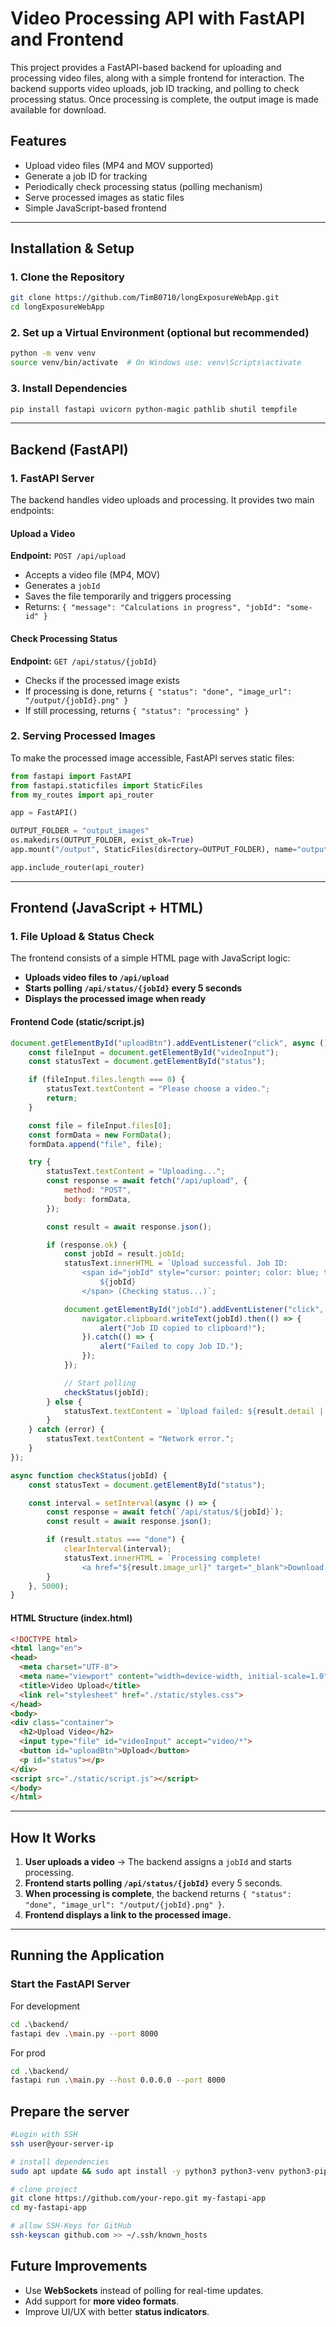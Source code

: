 # Video Processing API with FastAPI and Frontend

This project provides a FastAPI-based backend for uploading and processing video files, along with a simple frontend for interaction. The backend supports video uploads, job ID tracking, and polling to check processing status. Once processing is complete, the output image is made available for download.

## Features
- Upload video files (MP4 and MOV supported)
- Generate a job ID for tracking
- Periodically check processing status (polling mechanism)
- Serve processed images as static files
- Simple JavaScript-based frontend

---

## Installation & Setup

### 1. **Clone the Repository**
```bash
git clone https://github.com/TimB0710/longExposureWebApp.git
cd longExposureWebApp
```

### 2. **Set up a Virtual Environment (optional but recommended)**
```bash
python -m venv venv
source venv/bin/activate  # On Windows use: venv\Scripts\activate
```

### 3. **Install Dependencies**
```bash
pip install fastapi uvicorn python-magic pathlib shutil tempfile
```

---

## Backend (FastAPI)

### **1. FastAPI Server**
The backend handles video uploads and processing. It provides two main endpoints:

#### **Upload a Video**
**Endpoint:** `POST /api/upload`
- Accepts a video file (MP4, MOV)
- Generates a `jobId`
- Saves the file temporarily and triggers processing
- Returns: `{ "message": "Calculations in progress", "jobId": "some-id" }`

#### **Check Processing Status**
**Endpoint:** `GET /api/status/{jobId}`
- Checks if the processed image exists
- If processing is done, returns `{ "status": "done", "image_url": "/output/{jobId}.png" }`
- If still processing, returns `{ "status": "processing" }`

### **2. Serving Processed Images**
To make the processed image accessible, FastAPI serves static files:
```python
from fastapi import FastAPI
from fastapi.staticfiles import StaticFiles
from my_routes import api_router

app = FastAPI()

OUTPUT_FOLDER = "output_images"
os.makedirs(OUTPUT_FOLDER, exist_ok=True)
app.mount("/output", StaticFiles(directory=OUTPUT_FOLDER), name="output")

app.include_router(api_router)
```

---

## Frontend (JavaScript + HTML)

### **1. File Upload & Status Check**
The frontend consists of a simple HTML page with JavaScript logic:

- **Uploads video files to `/api/upload`**
- **Starts polling `/api/status/{jobId}` every 5 seconds**
- **Displays the processed image when ready**

#### **Frontend Code (static/script.js)**
```javascript
document.getElementById("uploadBtn").addEventListener("click", async () => {
    const fileInput = document.getElementById("videoInput");
    const statusText = document.getElementById("status");

    if (fileInput.files.length === 0) {
        statusText.textContent = "Please choose a video.";
        return;
    }

    const file = fileInput.files[0];
    const formData = new FormData();
    formData.append("file", file);

    try {
        statusText.textContent = "Uploading...";
        const response = await fetch("/api/upload", {
            method: "POST",
            body: formData,
        });

        const result = await response.json();

        if (response.ok) {
            const jobId = result.jobId;
            statusText.innerHTML = `Upload successful. Job ID:
                <span id="jobId" style="cursor: pointer; color: blue; text-decoration: underline;">
                    ${jobId}
                </span> (Checking status...)`;

            document.getElementById("jobId").addEventListener("click", () => {
                navigator.clipboard.writeText(jobId).then(() => {
                    alert("Job ID copied to clipboard!");
                }).catch(() => {
                    alert("Failed to copy Job ID.");
                });
            });

            // Start polling
            checkStatus(jobId);
        } else {
            statusText.textContent = `Upload failed: ${result.detail || "Unknown error"}`;
        }
    } catch (error) {
        statusText.textContent = "Network error.";
    }
});

async function checkStatus(jobId) {
    const statusText = document.getElementById("status");

    const interval = setInterval(async () => {
        const response = await fetch(`/api/status/${jobId}`);
        const result = await response.json();

        if (result.status === "done") {
            clearInterval(interval);
            statusText.innerHTML = `Processing complete!
                <a href="${result.image_url}" target="_blank">Download result</a>`;
        }
    }, 5000);
}
```

#### **HTML Structure (index.html)**
```html
<!DOCTYPE html>
<html lang="en">
<head>
  <meta charset="UTF-8">
  <meta name="viewport" content="width=device-width, initial-scale=1.0">
  <title>Video Upload</title>
  <link rel="stylesheet" href="./static/styles.css">
</head>
<body>
<div class="container">
  <h2>Upload Video</h2>
  <input type="file" id="videoInput" accept="video/*">
  <button id="uploadBtn">Upload</button>
  <p id="status"></p>
</div>
<script src="./static/script.js"></script>
</body>
</html>
```

---

## **How It Works**
1. **User uploads a video** → The backend assigns a `jobId` and starts processing.
2. **Frontend starts polling `/api/status/{jobId}`** every 5 seconds.
3. **When processing is complete**, the backend returns `{ "status": "done", "image_url": "/output/{jobId}.png" }`.
4. **Frontend displays a link to the processed image.**

---

## **Running the Application**

### **Start the FastAPI Server**
For development
```bash
cd .\backend/
fastapi dev .\main.py --port 8000
```
For prod
```bash
cd .\backend/
fastapi run .\main.py --host 0.0.0.0 --port 8000
```

## Prepare the server
```bash
#Login with SSH
ssh user@your-server-ip

# install dependencies
sudo apt update && sudo apt install -y python3 python3-venv python3-pip git

# clone project
git clone https://github.com/your-repo.git my-fastapi-app
cd my-fastapi-app

# allow SSH-Keys for GitHub
ssh-keyscan github.com >> ~/.ssh/known_hosts
```

## **Future Improvements**
- Use **WebSockets** instead of polling for real-time updates.
- Add support for **more video formats**.
- Improve UI/UX with better **status indicators**.